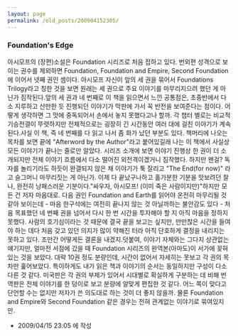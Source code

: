 ```yaml
---
layout: page
permalink: /old_posts/200904152305/
---
```


### Foundation&#x27;s Edge

아시모프의 (장편)소설은 Foundation 시리즈로 처음 접하고 있다. 번외편 성격으로 보이는 권수를 제외하면 Foundation, Foundation and Empire, Second Foundation에 이어서 넷째 권인 셈이다. 아시모프 자신이 앞의 세 권을 묶어서 Foundations Trilogy라고 칭한 것을 보면 원래는 세 권으로 주요 이야기를 마무리지으려 했던 게 아닌가 짐작된다.앞의 세 권과 네 번째로 이 책을 읽으면서 느낀 공통점은, 초중반에서 다소 지루하고 산만한 듯 진행되던 이야기가 막판에 가서 꼭 반전을 보여준다는 점이다. 어떻게 생각하면 그 맛에 중독되어서 손에서 놓지 못했다고나 할까. 각 챕터 별로는 비교적 기승전결이 뚜렷하지만 전체적으로는 굉장히 긴 시간동안 여러 대에 걸친 이야기가 계속된다.사실 이 책, 즉 네 번째를 다 읽고 나서 좀 화가 났던 부분도 있다. 책머리에 나오는 목차를 보면 끝에 "Afterword by the Author"라고 붙어있길래 나는 이 책에서 사실상 모든 이야기가 끝나는 줄로만 알았다. 시리즈 소개에 보면 이야기 진행상 한 권이 더 소개되지만 전체 이야기 흐름에서 다소 떨어진 외전격이겠거니 짐작했다. 하지만 왠걸? 독자를 놀리기라도 하듯이 완결되지 않은 채 이야기가 툭 잘리고 "The End(for now)" 라고 슬그머니 마무리짓는 게 아닌가. 이제 다 끝났구나하고 홀가분한 기분을 맛보려던 찰나, 완전히 낭패스러운 기분이다."싸우자, 아시모프! (이미 죽은 사람이지만)"하지만 모든 건 저자 마음대로. 다음 권인 Foundation and Earth를 읽어야 온전히 마무리될 것 같아 보이는데 - 마음 한구석에는 여전히 끝나지 않는 것 아닐까하는 불안감도 있다 - 처음 목표했던 네 번째 권을 넘어서 다시 한 번 시간을 투자해야 할 지 아직 마음을 정하지 못했다. 사람의 호기심이라는 것 때문에 결국 끝을 보고는 싶지만, 만만찮은 시간을 들여야 하는 데다 처음 갖고 있던 의지가 많이 약해진 터라 아직 단호하게 결정을 내리지는 못하고 있다. 조만간 어떻게든 결론을 내겠지.덧붙여, 이야기 자체와는 그다지 상관없는 얘기지만, 얼마전 서점에 갔을 때 Foundation 시리즈의 완역본(아마도)이 서가에 꽂혀있는 것을 보았다. 대략 10권 정도 분량인데, 시간이 없어서 자세히는 못보고 각 권의 목차만 훑어보았다. 특이하게도 내가 읽은 책과 이야기의 순서는 동일하지만 구성이 다소 다른 것 같다. 미국판은 각 권의 부제가 있어서 시대별로 확실하게 구분하는 데 비해 번역판은 전체 이야기를 한 덩이로 보고 분량에 알맞게 편집한 것 같다. 어느 쪽이 맞다고 단언할 수는 없지만 저자가 쓴 의도대로 하는 것이 더 좋지 않을까. 물론 Foundation and Empire와 Second Foundation 같은 경우는 전혀 관계없는 이야기로 묶여있지만.



- 2009/04/15 23:05 에 작성